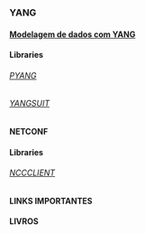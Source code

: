 ### YANG
#### [Modelagem de dados com YANG](#)
#### Libraries 
###### [PYANG](#)
###### [YANGSUIT](#)
#### NETCONF
#### Libraries 
###### [NCCCLIENT](#)
#### LINKS IMPORTANTES
#### LIVROS
